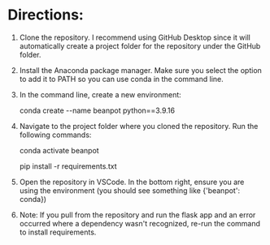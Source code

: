 # Directions:

1. Clone the repository. I recommend using GitHub Desktop since it will automatically create a project folder
   for the repository under the GitHub folder.

2. Install the Anaconda package manager. Make sure you select the option to add it to PATH so you can use conda
   in the command line.

3. In the command line, create a new environment:

    conda create --name beanpot python==3.9.16

4. Navigate to the project folder where you cloned the repository. Run the following commands:

    conda activate beanpot

    pip install -r requirements.txt

5. Open the repository in VSCode. In the bottom right, ensure you are using the environment
   (you should see something like {'beanpot': conda})


6. Note: If you pull from the repository and run the flask app and an error occurred where a dependency
   wasn't recognized, re-run the command to install requirements.